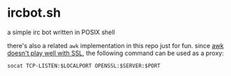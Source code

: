 # ircbot.sh

a simple irc bot written in POSIX shell

there's also a related `awk` implementation in this repo just for fun.
since [awk doesn't play well with SSL](https://www.gnu.org/software/gawk/manual/html_node/TCP_002fIP-Networking.html), the following command can be used as a proxy:

    socat TCP-LISTEN:$LOCALPORT OPENSSL:$SERVER:$PORT

